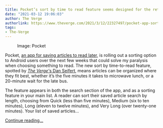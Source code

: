 ```yaml
---
title: Pocket’s sort by time to read feature seems designed for the return of commutes
date: "2021-03-12 19:06:03"
author: The Verge
authorlink: https://www.theverge.com/2021/3/12/22327497/pocket-app-sort-by-reading-time-work-commute
tags:
- The-Verge
---
```

<figure>
      <img alt="" src="https://cdn.vox-cdn.com/thumbor/HPYtvq3Yi4YITDbBlyq2Vl6nNrg=/70x70:1036x714/1310x873/cdn.vox-cdn.com/uploads/chorus_image/image/68957097/Screen_Shot_2021_03_12_at_10.19.39_AM.0.png" />
        <figcaption>Image: Pocket</figcaption>
    </figure>

  <p id="2AtnIX">Pocket, <a href="https://www.theverge.com/2017/2/27/14752590/mozilla-acquires-pocket-read-it-later">an app for saving articles to read later</a>, is rolling out a sorting option to Android users over the next few weeks that could solve my paralysis when choosing something to read. The new sort by time-to-read feature, spotted by <a href="https://twitter.com/dcseifert/status/1370081315719110658/photo/1"><em>The Verge’</em>s Dan Seifert</a>, means articles can be organized where they fit best, whether it’s the five minutes it takes to microwave lunch, or a 20-minute wait for the late bus.</p>
<p id="DkGs37">The feature appears in both the search section of the app, and as a sorting feature in your main list. A reader can sort their saved article search by length, choosing from Quick (less than five minutes), Medium (six to ten minutes), Long (eleven to twelve minutes), and Very Long (over twenty-one minutes). Your list of saved articles...</p>
  <p>
    <a href="https://www.theverge.com/2021/3/12/22327497/pocket-app-sort-by-reading-time-work-commute">Continue reading&hellip;</a>
  </p>